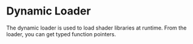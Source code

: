 # Dynamic Loader

The dynamic loader is used to load shader libraries at runtime. From
the loader, you can get typed function pointers.